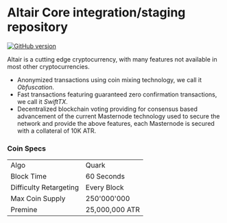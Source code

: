 Altair Core integration/staging repository
=====================================
 [![GitHub version](https://badge.fury.io/gh/AltairCoin%2FCore.svg)](https://badge.fury.io/gh/AltairCoin%2FCore.svg)

Altair is a cutting edge cryptocurrency, with many features not available in most other cryptocurrencies.
- Anonymized transactions using coin mixing technology, we call it _Obfuscation_.
- Fast transactions featuring guaranteed zero confirmation transactions, we call it _SwiftTX_.
- Decentralized blockchain voting providing for consensus based advancement of the current Masternode
  technology used to secure the network and provide the above features, each Masternode is secured
  with a collateral of 10K ATR.

### Coin Specs
<table>
<tr><td>Algo</td><td>Quark</td></tr>
<tr><td>Block Time</td><td>60 Seconds</td></tr>
<tr><td>Difficulty Retargeting</td><td>Every Block</td></tr>
<tr><td>Max Coin Supply</td><td>250'000'000</td></tr>
<tr><td>Premine</td><td>25,000,000 ATR</td></tr>
</table>
